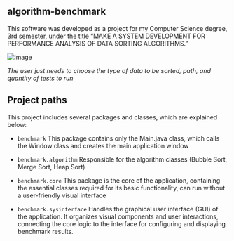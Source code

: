 ## algorithm-benchmark

This software was developed as a project for my Computer Science degree, 3rd semester, under the title “MAKE A SYSTEM DEVELOPMENT FOR PERFORMANCE ANALYSIS OF DATA SORTING ALGORITHMS.”

![image](https://github.com/user-attachments/assets/eaf02097-daef-4c4e-b925-8ad9f6d9e150)

_The user just needs to choose the type of data to be sorted, path, and quantity of tests to run_

## Project paths
This project includes several packages and classes, which are explained below:

- `benchmark`
This package contains only the Main.java class, which calls the Window class and creates the main application window

- `benchmark.algorithm`
Responsible for the algorithm classes (Bubble Sort, Merge Sort, Heap Sort)

- `benchmark.core`
This package is the core of the application, containing the essential classes required for its basic functionality, can run without a user-friendly visual interface

- `benchmark.sysinterface`
Handles the graphical user interface (GUI) of the application. It organizes visual components and user interactions, connecting the core logic to the interface for configuring and displaying benchmark results.
